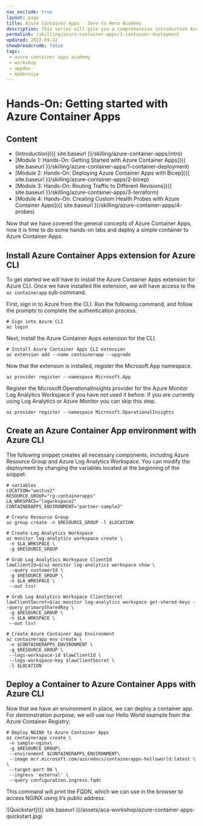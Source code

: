 ```yaml
---
nav_exclude: true
layout: page
title: Azure Container Apps - Zero to Hero Academy
description: This series will give you a comprehensive introduction Azure Container Apps.
permalink: /skilling/azure-container-apps/1-container-deployment
updated: 2022-09-12
showbreadcrumb: false
tags:
 - azure container apps academy
 - workshop
 - appdev
 - modernize
---
```


# Hands-On: Getting started with Azure Container Apps

## Content

* [Introduction]({{ site.baseurl }}/skilling/azure-container-apps/intro)
* [Module 1: Hands-On: Getting Started with Azure Container Apps]({{ site.baseurl }}/skilling/azure-container-apps/1-container-deployment)
* [Module 2: Hands-On: Deploying Azure Container Apps with Bicep]({{ site.baseurl }}/skilling/azure-container-apps/2-bicep)
* [Module 3: Hands-On: Routing Traffic to Different Revisions]({{ site.baseurl }}/skilling/azure-container-apps/3-terraform)
* [Module 4: Hands-On: Creating Custom Health Probes with Azure Container Apps]({{ site.baseurl }}/skilling/azure-container-apps/4-probes)

Now that we have covered the general concepts of Azure Container Apps, now it is time to do some hands-on labs and deploy a simple container to Azure Container Apps.

## Install Azure Container Apps extension for Azure CLI

To get started we will have to install the Azure Container Apps extension for Azure CLI. Once we have installed the extension, we will have access to the `az containerapp` sub-command.

First, sign in to Azure from the CLI. Run the following command, and follow the prompts to complete the authentication process.

```
# Sign into Azure CLI
az login
```
Next, install the Azure Container Apps extension for the CLI.

```
# Install Azure Container Apps CLI extension
az extension add --name containerapp --upgrade
```
Now that the extension is installed, register the Microsoft.App namespace.

```
az provider register --namespace Microsoft.App
```

Register the Microsoft.OperationalInsights provider for the Azure Monitor Log Analytics Workspace if you have not used it before.  If you are currently using Log Analytics or Azure Monitor you can skip this step.

```
az provider register --namespace Microsoft.OperationalInsights
```

## Create an Azure Container App environment with Azure CLI

The following snippet creates all necessary components, including Azure Resource Group and Azure Log Analytics Workspace. You can modify the deployment by changing the variables located at the beginning of the snippet:

```
# variables
LOCATION="westus2"
RESOURCE_GROUP="rg-containerapps"
LA_WRKSPACE="logwrkspace2"
CONTAINERAPPS_ENVIRONMENT="partner-sample2"

# Create Resource Group
az group create -n $RESOURCE_GROUP -l $LOCATION

# Create Log Analytics Workspace
az monitor log-analytics workspace create \
 -n $LA_WRKSPACE \
 -g $RESOURCE_GROUP

# Grab Log Analytics Workspace ClientId
lawClientId=$(az monitor log-analytics workspace show \
 --query customerId \
 -g $RESOURCE_GROUP \
 -n $LA_WRKSPACE \
 --out tsv)

# Grab Log Analytics Workspace ClientSecret
lawClientSecret=$(az monitor log-analytics workspace get-shared-keys --query primarySharedKey \
 -g $RESOURCE_GROUP \
 -n $LA_WRKSPACE \
 --out tsv)

# Create Azure Container App Environment
az containerapp env create \
 -n $CONTAINERAPPS_ENVIRONMENT \
 -g $RESOURCE_GROUP \
 --logs-workspace-id $lawClientId \
 --logs-workspace-key $lawClientSecret \
 -l $LOCATION
```

## Deploy a Container to Azure Container Apps with Azure CLI

Now that we have an environment in place, we can deploy a container app. For demonstration purpose, we will use our Hello World example from the Azure Container Registry:

```
# Deploy NGINX to Azure Container Apps
az containerapp create \
 -n sample-nginx\
 -g $RESOURCE_GROUP\
 --environment $CONTAINERAPPS_ENVIRONMENT\
 --image mcr.microsoft.com/azuredocs/containerapps-helloworld:latest \ \
 --target-port 80 \
 --ingress 'external' \
 --query configuration.ingress.fqdn
```

This command will print the FQDN, which we can use in the browser to access NGINX using it’s public address.

![Quickstart]({{ site.baseurl }}/assets/aca-workshop/azure-container-apps-quickstart.jpg)
